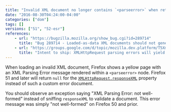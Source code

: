 ```yaml
---
title: "Invalid XML document no longer contains `<parseerror>` when retrieved with XHR"
date: "2016-08-30T04:24:00-04:00"
categories: ["dom"]
tags: []
versions: ["51", "52-esr"]
references:
    - url: "https://bugzilla.mozilla.org/show_bug.cgi?id=289714"
      title: "Bug 289714 - Loaded-as-data XML documents should not generate <parsererror>"
    - url: "https://groups.google.com/d/topic/mozilla.dev.platform/T5XmMus-aM0/discussion"
      title: "Intent to ship: XMLHttpRequest parsing errors will yield a null document for web content, not one with a <parsererror> root."
---
```

When loading an invalid XML document, Firefox shows a yellow page with an XML Parsing Error message rendered within a `<parseerror>` node. Firefox 51 and later will return `null` for the [`XMLHttpRequest.responseXML`](https://developer.mozilla.org/docs/Web/API/XMLHttpRequest/responseXML) property instead of such a custom error document.

You should observe an exception saying "XML Parsing Error: not well-formed" instead of sniffing `responseXML` to validate a document. This error message was simply "not well-formed" on Firefox 50 and prior.
